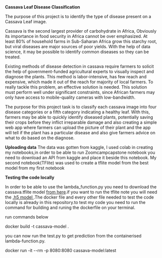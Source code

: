 **Cassava Leaf Disease Classification**

The purpose of this project is to identify the type of disease present on a Cassava Leaf image.

Cassava is the second largest provider of carbohydrate in Africa, Obviously its importance in food security in Africa cannot be over emphasized. At least 80% of household farms in Sub-Saharan Africa grow this starchy root, but viral diseases are major sources of poor yields. With the help of data science, it may be possible to identify common diseases so they can be treated.

Existing methods of disease detection in cassava require farmers to solicit the help of government-funded agricultural experts to visually inspect and diagnose the plants. This method is labor-intensive, has few reach and expensive, which made it out of the reach for majority of local farmers. To really tackle this problem, an effective solution is needed. This solution must perform well under significant constraints, since African farmers may only have access to mobile-quality cameras with low-bandwidth.

The purpose for this project task is to classify each cassava image into four disease categories or a fifth category indicating a healthy leaf. With this, farmers may be able to quickly identify diseased plants, potentially saving their crops before they inflict irreparable damage and also creating a simple web app where farmers can upload the picture of their plant and the app will tell if the plant has a particular disease and also give farmers advice on what to do based on the diagnose.


**Uploading data**
The data was gotten from kaggle, I used colab in creating my notebooks,in order to be able to run Zoomcampcapstone notebook you need to download an API from kaggle and place it beside this notebook. 
My second notebook(TFlite) was used to create a tflite model from the best model from my first notebook

**Testing the code locally**

In order to be able to use the lambda_function.py you need to download the cassava.tflite model [from here](https://drive.google.com/file/d/1-6r_gZzszIS1OMWcZcaNNXsxqFn0m8nT/view?usp=drivesdk).if you want to run the tflite note you will need the [.h5 model ](https://drive.google.com/file/d/1vZXYte_tkP3iD8_iMKeE0ZUzRaBNZMKT/view?usp=drivesdk).The docker file and every other file needed to test the code locally is already in this repository.to test my code you need to run the command for building  and runing the dockerfile on your terminal.

run commands below

docker build -t cassava-model .


you can now run the test.py to get prediction from the containerised lambda-function.py. 


docker run -it --rm -p 8080:8080 cassava-model:latest
